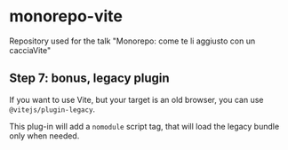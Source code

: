 # monorepo-vite
Repository used for the talk "Monorepo: come te li aggiusto con un cacciaVite"

## Step 7: bonus, legacy plugin

If you want to use Vite, but your target is an old browser, you can use `@vitejs/plugin-legacy`.

This plug-in will add a `nomodule` script tag, that will load the legacy bundle only when needed.